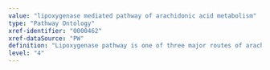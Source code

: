 ```yaml
---
value: "lipoxygenase mediated pathway of arachidonic acid metabolism"
type: "Pathway Ontology"
xref-identifier: "0000462"
xref-dataSource: "PW"
definition: "Lipoxygenase pathway is one of three major routes of arachidonic acid oxygenation"
level: "4"
---
```

